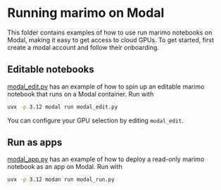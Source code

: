 # Running marimo on Modal

This folder contains examples of how to use run marimo notebooks on Modal,
making it easy to get access to cloud GPUs. To get started, first create
a modal account and follow their onboarding.

## Editable notebooks
[modal_edit.py](modal_edit.py) has an example of how to spin up an editable
marimo notebook that runs on a Modal container. Run with

```bash
uvx -p 3.12 modal run modal_edit.py
```

You can configure your GPU selection by editing `modal_edit`.

## Run as apps

[modal_app.py](modal_app.py) has an example of how to deploy a read-only marimo
notebook as an app on Modal. Run with

```bash
uvx -p 3.12 modan run modal_run.py
```

